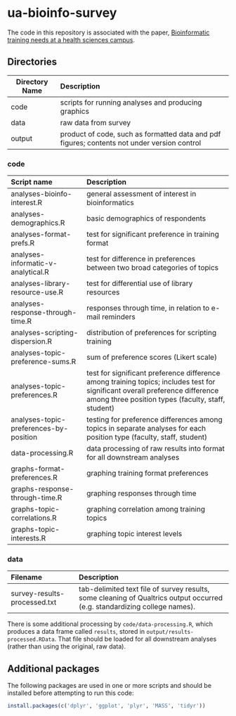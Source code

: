 # ua-bioinfo-survey

The code in this repository is associated with the paper, [Bioinformatic training needs at a health sciences campus](http://journals.plos.org/plosone/article?id=10.1371/journal.pone.0179581).

## Directories

| Directory Name | Description |
|--------------- |:------------------------------------------------------------------------|
| code           | scripts for running analyses and producing graphics|
| data           | raw data from survey |
| output         | product of code, such as formatted data and pdf figures; contents not under version control|


### code

| Script name   | Description |
|:---------------|:------------------------------------------------------------------------|
| analyses-bioinfo-interest.R | general assessment of interest in bioinformatics |
| analyses-demographics.R | basic demographics of respondents |
| analyses-format-prefs.R | test for significant preference in training format|
| analyses-informatic-v-analytical.R | test for difference in preferences between two broad categories of topics|
| analyses-library-resource-use.R | test for differential use of library resources |
| analyses-response-through-time.R | responses through time, in relation to e-mail reminders |
| analyses-scripting-dispersion.R | distribution of preferences for scripting training |
| analyses-topic-preference-sums.R | sum of preference scores (Likert scale) |
| analyses-topic-preferences.R | test for significant preference difference among training topics; includes test for significant overall preference difference among three position types (faculty, staff, student)|
| analyses-topic-preferences-by-position | testing for preference differences among topics in separate analyses for each position type (faculty, staff, student) |
| data-processing.R | data processing of raw results into format for all downstream analyses |
| graphs-format-preferences.R | graphing training format preferences |
| graphs-response-through-time.R | graphing responses through time |
| graphs-topic-correlations.R | graphing correlation among training topics |
| graphs-topic-interests.R | graphing topic interest levels |


### data

| Filename      | Description |
|:---------------|:------------------------------------------------------------------------|
| survey-results-processed.txt | tab-delimited text file of survey results, some cleaning of Qualtrics output occurred (e.g. standardizing college names).|

There is some additional processing by `code/data-processing.R`, which produces 
a data frame called `results`, stored in `output/results-processed.RData`. That 
file should be loaded for all downstream analyses (rather than using the 
original, raw data).


## Additional packages

The following packages are used in one or more scripts and should be installed 
before attempting to run this code:

```r
install.packages(c('dplyr', 'ggplot', 'plyr', 'MASS', 'tidyr'))
```
